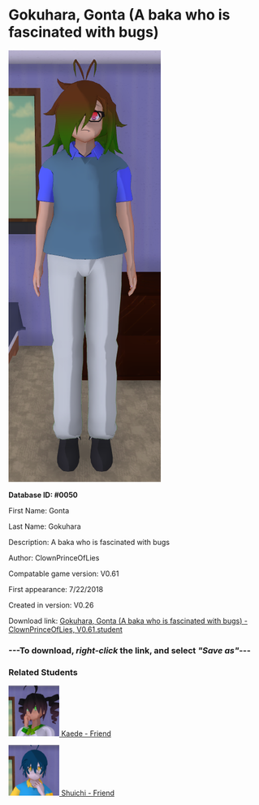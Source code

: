 # Gokuhara, Gonta (A baka who is fascinated with bugs)

<img src="../../Files/Images/Gokuhara, Gonta (A baka who is fascinated with bugs).png" title="Gokuhara, Gonta (A baka who is fascinated with bugs) - ClownPrinceOfLies, V0.61">

**Database ID: #0050**

First Name: Gonta

Last Name: Gokuhara

Description: A baka who is fascinated with bugs

Author: ClownPrinceOfLies

Compatable game version: V0.61

First appearance: 7/22/2018

Created in version: V0.26

Download link: <a href="https://raw.githubusercontent.com/Arbiter1223/Daigaku-Gurashi-Custom-Students/master/Files/Student%20Files/Gokuhara%2C%20Gonta%20(A%20baka%20who%20is%20fascinated%20with%20bugs)%20-%20ClownPrinceOfLies%2C%20V0.61.student">Gokuhara, Gonta (A baka who is fascinated with bugs) - ClownPrinceOfLies, V0.61.student</a>

### ---**To download, _right-click_ the link, and select _"Save as"_**---

### Related Students

<a href="Akamatsu, Kaede (An extremely talented pianist).md"><img src="../../Files/Thumbs/Akamatsu, Kaede (An extremely talented pianist).png" height="100" width="100" title="Akamatsu, Kaede (An extremely talented pianist) - ClownPrinceOfLies, V0.61"></a><a href="Akamatsu, Kaede (An extremely talented pianist).md"> Kaede - Friend</a>

<a href="Saihara, Shuichi (A guy with great detective skills).md"><img src="../../Files/Thumbs/Saihara, Shuichi (A guy with great detective skills).png" height="100" width="100" title="Saihara, Shuichi (A guy with great detective skills) - ClownPrinceOfLies, V0.61"></a><a href="Saihara, Shuichi (A guy with great detective skills).md"> Shuichi - Friend</a>

